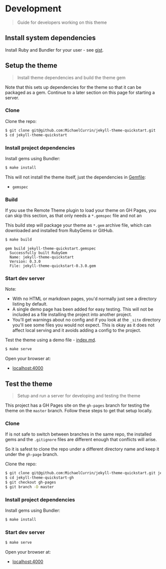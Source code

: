# Development
> Guide for developers working on this theme

<!-- TODO Figure out how to use Jekyll in the project, without making it install directly as a gem when the installing theme. -->


## Install system dependencies

Install Ruby and Bundler for your user - see [gist](https://gist.github.com/MichaelCurrin/3af38fca4e2903cdedfb8402c18b2936).


## Setup the theme
> Install theme dependencies and build the theme gem

Note that this sets up dependencies for the theme so that it can be packaged as a gem. Continue to a later section on this page for starting a server.


### Clone

Clone the repo:

```sh
$ git clone git@github.com:MichaelCurrin/jekyll-theme-quickstart.git
$ cd jekyll-theme-quickstart
```


### Install project dependencies

Install gems using Bundler:

```sh
$ make install
```

This will not install the theme itself, just the dependencies in [Gemfile](/Gemfile):

- `gemspec`


### Build

If you use the Remote Theme plugin to load your theme on GH Pages, you can skip this section, as that only needs a `*.gemspec` file and not an

This build step will package your theme as  `*.gem` archive file, which can downloaded and installed from RubyGems or GitHub.

```sh
$ make build
```
```
gem build jekyll-theme-quickstart.gemspec
  Successfully built RubyGem
  Name: jekyll-theme-quickstart
  Version: 0.3.0
  File: jekyll-theme-quickstart-0.3.0.gem
```


### Start dev server

Note:

- With no HTML or markdown pages, you'd normally just see a directory listing by default.
- A single demo page has been added for easy testing. This will not be included as a file installing the project into another project.
- You'll get warnings about no config and if you look at the `_site` directory you'll see some files you would not expect. This is okay as it does not affect local serving and it avoids adding a config to the project.

Test the theme using a demo file - [index.md](/index.md).

```sh
$ make serve
```

Open your browser at:

- [localhost:4000](http://localhost:4000)


## Test the theme
> Setup and run a server for developing and testing the theme

This project has a GH Pages site on the `gh-pages` branch for testing the theme on the `master` branch. Follow these steps to get that setup locally.

### Clone

If is not safe to switch between branches in the same repo, the installed gems and the `.gitignore` files are different enough that conflicts will arise.

So it is safest to clone the repo under a different directory name and keep it under the `gh-page` branch.

Clone the repo:

```sh
$ git clone git@github.com:MichaelCurrin/jekyll-theme-quickstart.git jekyll-theme-quickstart-gh
$ cd jekyll-theme-quickstart-gh
$ git checkout gh-pages
$ git branch -D master
```

### Install project dependencies

Install gems using Bundler:

```sh
$ make install
```

### Start dev server

```sh
$ make serve
```

Open your browser at:

- [localhost:4000](http://localhost:4000/jekyll-quickstart-theme/)
